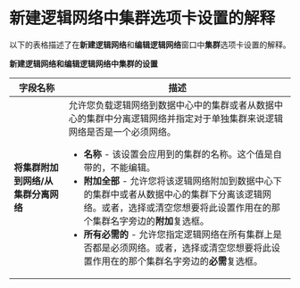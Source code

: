 # 新建逻辑网络中集群选项卡设置的解释

以下的表格描述了在**新建逻辑网络**和**编辑逻辑网络**窗口中**集群**选项卡设置的解释。

**新建逻辑网络和编辑逻辑网络中集群的设置**

|**字段名称**|**描述**|
|------------|--------|
|**将集群附加到网络/从集群分离网络**| 允许您负载逻辑网络到数据中心中的集群或者从数据中心的集群中分离逻辑网络并指定对于单独集群来说逻辑网络是否是一个必须网络。<ul><li>**名称** - 该设置会应用到的集群的名称。这个值是自带的，不能编辑。</li><li>**附加全部** - 允许您将该逻辑网络附加到数据中心下的集群中或者从数据中心的集群下分离该逻辑网络。或者，选择或清空您想要将此设置作用在的那个集群名字旁边的**附加**复选框。</li><li>**所有必需的** - 允许您指定逻辑网络在所有集群上是否都是必须网络。或者，选择或清空您想要将此设置作用在的那个集群名字旁边的**必需**复选框。</li></ul>|

